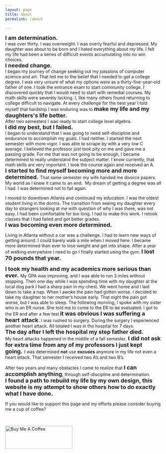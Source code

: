 ```yaml
---
layout: page
title: about
permalink: /about

---
```


<p><strong><span style="font-size: 18px;">I am determination.</span></strong><br>I was over thirty. I was overweight. I was overly fearful and depressed. My daughter was about to be born and I hated everything about my life. I felt my life had been a series of difficult events accumulating into no win choices.<br><strong><span style="font-size: 18px;">I needed change.</span></strong><br>I began my journey of change seeking out my passions of computer science and art. That led me to the belief that I needed to get a college degree. I was very unsure of what my options were as a thirty-five-year-old father of one. I took the entrance exam to start community college. I discovered quickly that I would need to start with remedial courses. My math skills were severely lacking. I, like many others found returning to college difficult to navigate. At every challenge for the next year I told myself that hardship I was enduring was to<strong>&nbsp;<span style="font-size: 18px;">make my life and my daughters's life better. &nbsp;</span></strong><br>After two semesters I was ready to start college level algebra.<br><strong><span style="font-size: 18px;">I did my best, but I failed.</span></strong><br>I began to understand that I was going to need self-discipline and endurance to accomplish my goals. I had neither. I started the next semester with more vigor. I was able to scrape by with a very low C average. I believed the professor just took pity on me and gave me a passing grade. For me that was not going to be enough, I became determined to really understand the subject matter. I know currently, that math skills are very important. I took the course again and received an A.<br><strong><span style="font-size: 18px;">I started to find myself becoming more and more determined.</span></strong><span style="font-size: 18px;">&nbsp;</span>That same semester my wife handed me divorce papers. My world as I knew it came to an end. &nbsp;My dream of getting a degree was all I had. I was determined not to fail again.</p>
<p>I moved to downtown Atlanta and continued my education. I was the oldest student living in the dorms. The transition from seeing my daughter every day to strangers looking at me with question of why I was there, was not easy. I had been comfortable for too long. I had to make this work. I retook classes that I had failed and got better grades.<br><strong><span style="font-size: 18px;">I was becoming even more determined.</span></strong></p>
<p>Living in Atlanta without a car was a challenge. I had to learn new ways of getting around. I could barely walk a mile when I moved here. I became more determined than ever to lose weight and get into shape. After a year of walking everywhere I need to go I finally started using the gym. <strong><span style="font-size: 18px;">I lost 70 pounds that year.</span></strong></p>
<p><strong><span style="font-size: 18px;">I took my health and my academics more serious than ever.</span></strong><span style="font-size: 18px;">&nbsp;</span>My GPA was improving, and I was able to run 3 miles without stopping. Then one day while I was spending time with my daughter at the local dog park I had a sharp pain in my chest. We went home and 
I laid down to take a nap. When I awoke the pain had gotten worse. I decided to take my daughter to her mother&rsquo;s house early. That night the pain got worse, but I was able to sleep. The following morning, I spoke with my sister who is an ER nurse. She told me to come to the ER to be evaluated. I got to the ER and after a few test<strong>&nbsp;<span style="font-size: 18px;">it was obvious I was suffering a heart</span></strong><span style="font-size: 18px;">&nbsp;</span><strong><span style="font-size: 18px;">attack</span>.</strong> I was rushed to surgery. During the surgery I experienced another heart attack. All totaled I was in the hospital for 7 days.<br><strong><span style="font-size: 18px;">The day after I left the hospital my step father died.</span></strong><br>My heart attacks happened in the middle of a fall semester.<span style="font-size: 18px;">&nbsp;<strong>I did not ask for extra time from any of my professors I just kept going.</strong>&nbsp;</span>I was determined <strong>not</strong> use <strong>excuses</strong> anymore in my life not even a heart attack. That semester I received two A&rsquo;s and two B&rsquo;s.</p>
<p>After two years and many obstacles I came to realize that <strong><span style="font-size: 18px;">I can accomplish anything</span>,</strong> through self-discipline and determination.<br><strong><span style="font-size: 18px;">I found a path to rebuild my life by my own design, this website is my attempt to show others how to do exactly what I have done.</span></strong></p>
<p>If you would like to support this page and my efforts please consider buying me a cup of coffee?</p>
<p><br></p>
<a href="https://www.buymeacoffee.com/HenryBernreuter" target="_blank"><img src="https://cdn.buymeacoffee.com/buttons/lato-blue.png" alt="Buy Me A Coffee" style="height: 75px !important;width: 217px !important;" ></a>
